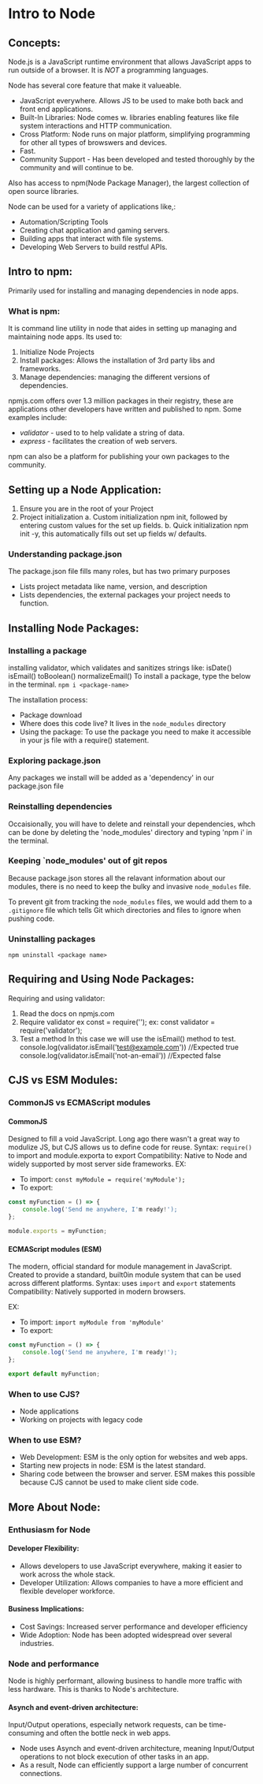 # Intro to Node

## Concepts:
Node.js is a JavaScript runtime environment that allows JavaScript apps to run outside of a browser. It is *NOT* a programming languages.

Node has several core feature that make it valueable.
- JavaScript everywhere. Allows JS to be used to make both back and front end applications. 
- Built-In Libraries: Node comes w. libraries enabling features like file system interactions and HTTP communication.
- Cross Platform: Node runs on major platform, simplifying programming for other all types of browswers and devices. 
- Fast. 
- Community Support - Has been developed and tested thoroughly by the community and will continue to be. 

Also has access to npm(Node Package Manager), the largest collection of open source libraries.

Node can be used for a variety of applications like,:
- Automation/Scripting Tools
- Creating chat application and gaming servers. 
- Building apps that interact with file systems.
- Developing Web Servers to build restful APIs.




## Intro to npm:
Primarily used for installing and managing dependencies in node apps. 

### What is npm:
It is command line utility in node that aides in setting up managing and maintaining node apps. Its used to:
1. Initialize Node Projects
2. Install packages: Allows the installation of 3rd party libs and frameworks.
3. Manage dependencies: managing the different versions of dependencies. 

npmjs.com offers over 1.3 million packages in their registry, these are applications other developers have written and published to npm. Some examples include:
- *validator* - used to to help validate a string of data.
- *express* - facilitates the creation of web servers. 

npm can also be a platform for publishing your own packages to the community. 

## Setting up a Node Application:
1. Ensure you are in the root of your Project
2. Project initialization 
    a. Custom initialization
        npm init, followed by entering custom values for the set up fields. 
    b. Quick initialization
        npm init -y, this automatically fills out set up fields w/ defaults.

### Understanding package.json
The package.json file fills many roles, but has two primary purposes
- Lists project metadata like name, version, and description
- Lists dependencies, the external packages your project needs to function. 

## Installing Node Packages:
### Installing a package
installing validator, which validates and sanitizes strings like:
    isDate()
    isEmail()
    toBoolean()
    normalizeEmail()
To install a package, type the below in the terminal. 
`npm i <package-name>`

The installation process:
- Package download
- Where does this code live? It lives in the `node_modules` directory 
- Using the package: To use the package you need to make it accessible in your js file with a require() statement. 

### Exploring package.json
Any packages we install will be added as a 'dependency' in our package.json file

### Reinstalling dependencies
Occaisionally, you will have to delete and reinstall your dependencies, whch can be done by deleting the 'node_modules' directory and typing 'npm i' in the terminal. 

### Keeping `node_modules' out of git repos
Because package.json stores all the relavant information about our modules, there is no need to keep the bulky and invasive `node_modules` file. 

To prevent git from tracking the `node_modules` files, we would add them to a `.gitignore` file which tells Git which directories and files to ignore when pushing code.  

### Uninstalling packages
`npm uninstall <package name>`

## Requiring and Using Node Packages:
Requiring and using validator:
1. Read the docs on npmjs.com
2. Require validator
    ex const <package> = require('<package>');
    ex: const validator = require('validator');
3. Test a method
    In this case we will use the isEmail() method to test.
    console.log(validator.isEmail('test@example.com')) //Expected true
    console.log(validator.isEmail('not-an-email')) //Expected false 

## CJS vs ESM Modules:
### CommonJS vs ECMAScript modules
#### CommonJS 
Designed to fill a void JavaScript. Long ago there wasn't a great way to modulize JS, but CJS allows us to define code for reuse. 
    Syntax: `require()` to import and module.exporta to export
    Compatibility: Native to Node and widely supported by most server side frameworks.
    EX: 
- To import: `const myModule = require('myModule');`
- To export: 
```javascript
const myFunction = () => {
    console.log('Send me anywhere, I'm ready!');
};

module.exports = myFunction;
```

#### ECMAScript modules (ESM)
The modern, official standard for module management in JavaScript. Created to provide a standard, built0in module system that can be used across different platforms. 
Syntax: uses `import` and `export` statements
Compatibility: Natively supported in modern browsers.

EX:
- To import: `import myModule from 'myModule'`
- To export: 
```javascript
const myFunction = () => {
    console.log('Send me anywhere, I'm ready!');
};

export default myFunction;
```
### When to use CJS?
- Node applications
- Working on projects with legacy code

### When to use ESM?
- Web Development: ESM is the only option for websites and web apps.
- Starting new projects in node: ESM is the latest standard.
- Sharing code between the browser and server. ESM makes this possible because CJS cannot be used to make client side code. 

## More About Node:
### Enthusiasm for Node
#### Developer Flexibility:
- Allows developers to use JavaScript everywhere, making it easier to work across the whole stack.
- Developer Utilization: Allows companies to have a more efficient and flexible developer workforce.

#### Business Implications:
- Cost Savings: Increased server performance and developer efficiency
- Wide Adoption: Node has been adopted widespread over several industries. 

### Node and performance
Node is highly performant, allowing business to handle more traffic with less hardware. This is thanks to Node's architecture.

#### Asynch and event-driven architecture:
Input/Output operations, especially network requests, can be time-consuming and often the bottle neck in web apps. 
- Node uses Asynch and event-driven architecture, meaning Input/Output operations to not block execution of other tasks in an app.
- As a result, Node can efficiently support a large number of concurrent connections. 

                
